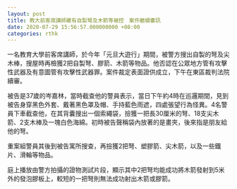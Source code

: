 ```yaml
---
layout: post
title: 教大前客席講師藏有自製弩及木箭等被控　案件繼續審訊
date: 2020-07-29 15:56:57.000000000 +08:00
categories: rthk
---
```


一名教育大學前客席講師，於今年「元旦大遊行」期間，被警方搜出自製的弩及尖木棒，搜屋時再檢獲2把自製弩、膠箭、木箭等物品。他否認在公眾地方管有攻擊性武器及有意圖管有攻擊性武器罪。案件裁定表面證供成立，下午在東區裁判法院續審。

被告是37歲的岑嘉林，當時截查他的警員表示，當日下午約4時在巡邏期間，見到被告身穿黑色外套、戴著黑色罩及帽、手持藍色雨遮，四處張望行為怪異。4名警員下車截查他，在其背囊搜出一個索繩袋，撿獲一把長30厘米的弩、18支尖木箭、2支木棒及一塊白色海綿。初時被告聲稱袋內放著的是畫夾，後來指是朋友給他的弩。

重案組警員其後到被告寓所搜查，再撿獲2把弩、塑膠箭、尖木箭，以及一些鐵片、滑輪等物品。

庭上播放由警方拍攝的證物測試片段，顯示其中2把弩均能成功將木箭發射到5米外的發泡膠板上，較短的一把弩則無法成功射出木箭或膠箭。
